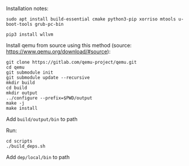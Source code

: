 Installation notes:

```
sudo apt install build-essential cmake python3-pip xorriso mtools u-boot-tools grub-pc-bin

pip3 install wllvm
```

Install qemu from source using this method (source: https://www.qemu.org/download/#source):

```
git clone https://gitlab.com/qemu-project/qemu.git
cd qemu
git submodule init
git submodule update --recursive
mkdir build
cd build
mkdir output
../configure --prefix=$PWD/output
make -j
make install
```

Add `build/output/bin` to path

Run:
```
cd scripts
./build_deps.sh
```

Add `dep/local/bin` to path

